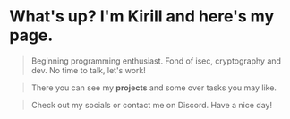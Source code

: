 # What's up? I'm Kirill and here's my page.
####
> Beginning programming enthusiast. Fond of isec, cryptography and dev. No time to talk, let's work!

> There you can see my **projects** and some over tasks you may like.

> Check out my socials or contact me on Discord. Have a nice day!

